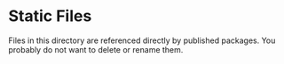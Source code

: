 # Static Files

Files in this directory are referenced directly by published packages. You probably do not want to delete or rename them.
